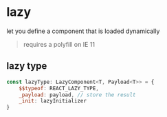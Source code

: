 # lazy
let you define a component that is loaded dynamically

> requires a polyfill on IE 11 

## lazy type
```jsx
const lazyType: LazyComponent<T, Payload<T>> = {
    $$typeof: REACT_LAZY_TYPE,
    _payload: payload, // store the result
    _init: lazyInitializer
}
```
